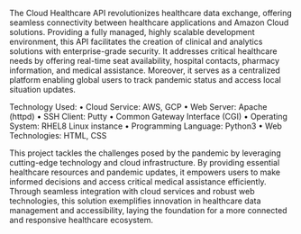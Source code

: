 The Cloud Healthcare API revolutionizes healthcare data exchange, offering seamless connectivity between healthcare applications and Amazon Cloud solutions. Providing a fully managed, highly scalable development environment, this API facilitates the creation of clinical and analytics solutions with enterprise-grade security. It addresses critical healthcare needs by offering real-time seat availability, hospital contacts, pharmacy information, and medical assistance. Moreover, it serves as a centralized platform enabling global users to track pandemic status and access local situation updates.

Technology Used:
•	Cloud Service: AWS, GCP
•	Web Server: Apache (httpd)
•	SSH Client: Putty
•	Common Gateway Interface (CGI)
•	Operating System: RHEL8 Linux instance
•	Programming Language: Python3
•	Web Technologies: HTML, CSS

This project tackles the challenges posed by the pandemic by leveraging cutting-edge technology and cloud infrastructure. By providing essential healthcare resources and pandemic updates, it empowers users to make informed decisions and access critical medical assistance efficiently. Through seamless integration with cloud services and robust web technologies, this solution exemplifies innovation in healthcare data management and accessibility, laying the foundation for a more connected and responsive healthcare ecosystem.

